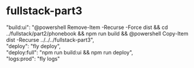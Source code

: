 # fullstack-part3

"build:ui": "@powershell Remove-Item -Recurse -Force dist && cd ../fullstack/part2/phonebook && npm run build && @powershell Copy-Item dist -Recurse ../../../fullstack-part3",  
"deploy": "fly deploy",  
"deploy:full": "npm run build:ui && npm run deploy",      
"logs:prod": "fly logs"  
